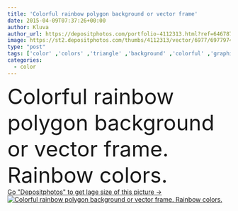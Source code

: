 ```yaml
---
title: 'Colorful rainbow polygon background or vector frame'
date: 2015-04-09T07:37:26+00:00
author: Kluva
author_url: https://depositphotos.com/portfolio-4112313.html?ref=64678756
image: https://st2.depositphotos.com/thumbs/4112313/vector/6977/69779745/api_thumb_450.jpg?forcejpeg=true
type: "post"
tags: ['color' ,'colors' ,'triangle' ,'background' ,'colorful' ,'graphic' ,'element' ,'illustration' ,'design' ,'crystal' ,'diamond' ,'shape' ,'decoration' ,'decorative' ,'bright' ,'abstract' ,'texture' ,'light' ,'pattern' ,'technology' ,'style' ,'card' ,'frame' ,'square' ,'banner' ,'modern' ,'rainbow' ,'creative' ,'concept' ,'futuristic' ,'structure' ,'digital' ,'glow' ,'horizon' ,'curl' ,'wallpaper' ,'web' ,'spiral' ,'hole' ,'trendy' ,'surface' ,'geometric' ,'mosaic' ,'techno' ,'pixel' ,'triangular' ,'fond' ,'Colores' ,'fondo' ,'polygon' ]
categories: 
  - color
---
```

<div aling="center">
            <font size="60"> Colorful rainbow polygon background or vector frame. Rainbow colors.</font>   
</div>
<div>
    <a href='https://st2.depositphotos.com/thumbs/4112313/vector/6977/69779745/api_thumb_450.jpg?forcejpeg=true?ref=64678756' target=_blank > Go "Depositphotos" to get lage size of this picture ->
        <img href='https://st2.depositphotos.com/thumbs/4112313/vector/6977/69779745/api_thumb_450.jpg?forcejpeg=true?ref=64678756' src='https://st2.depositphotos.com/4112313/6977/v/950/depositphotos_69779745-stock-illustration-colorful-rainbow-polygon-background-or.jpg?forcejpeg=true' alt='Colorful rainbow polygon background or vector frame. Rainbow colors.' >
    </a>
</div>
